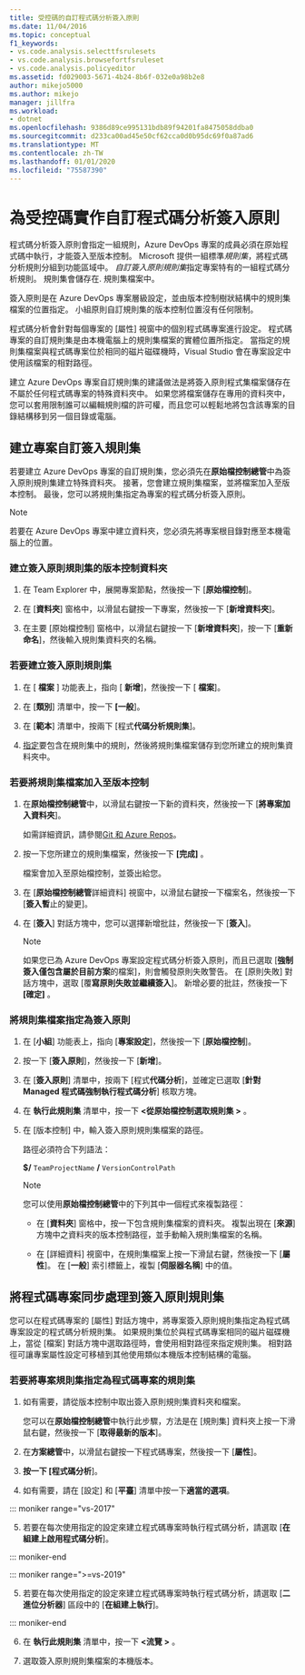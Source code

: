 ```yaml
---
title: 受控碼的自訂程式碼分析簽入原則
ms.date: 11/04/2016
ms.topic: conceptual
f1_keywords:
- vs.code.analysis.selecttfsrulesets
- vs.code.analysis.browsefortfsruleset
- vs.code.analysis.policyeditor
ms.assetid: fd029003-5671-4b24-8b6f-032e0a98b2e8
author: mikejo5000
ms.author: mikejo
manager: jillfra
ms.workload:
- dotnet
ms.openlocfilehash: 9386d89ce995131bdb89f94201fa8475058ddba0
ms.sourcegitcommit: d233ca00ad45e50cf62cca0d0b95dc69f0a87ad6
ms.translationtype: MT
ms.contentlocale: zh-TW
ms.lasthandoff: 01/01/2020
ms.locfileid: "75587390"
---
```

# <a name="implement-custom-code-analysis-check-in-policies-for-managed-code"></a>為受控碼實作自訂程式碼分析簽入原則

程式碼分析簽入原則會指定一組規則，Azure DevOps 專案的成員必須在原始程式碼中執行，才能簽入至版本控制。 Microsoft 提供一組標準*規則集*，將程式碼分析規則分組到功能區域中。 *自訂簽入原則規則集*指定專案特有的一組程式碼分析規則。 規則集會儲存在. 規則集檔案中。

簽入原則是在 Azure DevOps 專案層級設定，並由版本控制樹狀結構中的規則集檔案的位置指定。 小組原則自訂規則集的版本控制位置沒有任何限制。

程式碼分析會針對每個專案的 [屬性] 視窗中的個別程式碼專案進行設定。 程式碼專案的自訂規則集是由本機電腦上的規則集檔案的實體位置所指定。 當指定的規則集檔案與程式碼專案位於相同的磁片磁碟機時，Visual Studio 會在專案設定中使用該檔案的相對路徑。

建立 Azure DevOps 專案自訂規則集的建議做法是將簽入原則程式集檔案儲存在不屬於任何程式碼專案的特殊資料夾中。 如果您將檔案儲存在專用的資料夾中，您可以套用限制誰可以編輯規則檔的許可權，而且您可以輕鬆地將包含該專案的目錄結構移到另一個目錄或電腦。

## <a name="create-the-project-custom-check-in-rule-set"></a>建立專案自訂簽入規則集

若要建立 Azure DevOps 專案的自訂規則集，您必須先在**原始檔控制總管**中為簽入原則規則集建立特殊資料夾。 接著，您會建立規則集檔案，並將檔案加入至版本控制。 最後，您可以將規則集指定為專案的程式碼分析簽入原則。

> [!NOTE]
> 若要在 Azure DevOps 專案中建立資料夾，您必須先將專案根目錄對應至本機電腦上的位置。

### <a name="to-create-the-version-control-folder-for-the-check-in-policy-rule-set"></a>建立簽入原則規則集的版本控制資料夾

1. 在 Team Explorer 中，展開專案節點，然後按一下 [**原始檔控制**]。

2. 在 [**資料夾**] 窗格中，以滑鼠右鍵按一下專案，然後按一下 [**新增資料夾**]。

3. 在主要 [原始檔控制] 窗格中，以滑鼠右鍵按一下 [**新增資料夾**]，按一下 [**重新命名**]，然後輸入規則集資料夾的名稱。

### <a name="to-create-the-check-in-policy-rule-set"></a>若要建立簽入原則規則集

1. 在 [ **檔案** ] 功能表上，指向 [ **新增**]，然後按一下 [ **檔案**]。

2. 在 [**類別**] 清單中，按一下 **[一般**]。

3. 在 [**範本**] 清單中，按兩下 [程式**代碼分析規則集**]。

4. [指定](../code-quality/how-to-create-a-custom-rule-set.md)要包含在規則集中的規則，然後將規則集檔案儲存到您所建立的規則集資料夾中。

### <a name="to-add-the-rule-set-file-to-version-control"></a>若要將規則集檔案加入至版本控制

1. 在**原始檔控制總管**中，以滑鼠右鍵按一下新的資料夾，然後按一下 [**將專案加入資料夾**]。

     如需詳細資訊，請參閱[Git 和 Azure Repos](/azure/devops/repos/git/overview?view=vsts)。

2. 按一下您所建立的規則集檔案，然後按一下 **[完成]** 。

     檔案會加入至原始檔控制，並簽出給您。

3. 在 [**原始檔控制總管**詳細資料] 視窗中，以滑鼠右鍵按一下檔案名，然後按一下 [**簽入暫**止的變更]。

4. 在 [**簽入**] 對話方塊中，您可以選擇新增批註，然後按一下 [**簽入**]。

    > [!NOTE]
    > 如果您已為 Azure DevOps 專案設定程式碼分析簽入原則，而且已選取 [**強制簽入僅包含屬於目前方案**的檔案]，則會觸發原則失敗警告。 在 [原則失敗] 對話方塊中，選取 [覆**寫原則失敗並繼續簽入**]。 新增必要的批註，然後按一下 **[確定]** 。

### <a name="to-specify-the-rule-set-file-as-the-check-in-policy"></a>將規則集檔案指定為簽入原則

1. 在 [**小組**] 功能表上，指向 [**專案設定**]，然後按一下 [**原始檔控制**]。

2. 按一下 [**簽入原則**]，然後按一下 [**新增**]。

3. 在 [**簽入原則**] 清單中，按兩下 [程式**代碼分析**]，並確定已選取 [**針對 Managed 程式碼強制執行程式碼分析**] 核取方塊。

4. 在 **執行此規則集** 清單中，按一下  **\<從原始檔控制選取規則集 >** 。

5. 在 [版本控制] 中，輸入簽入原則規則集檔案的路徑。

     路徑必須符合下列語法：

     **$/** `TeamProjectName` **/** `VersionControlPath`

    > [!NOTE]
    > 您可以使用**原始檔控制總管**中的下列其中一個程式來複製路徑：

    - 在 [**資料夾**] 窗格中，按一下包含規則集檔案的資料夾。 複製出現在 [**來源**] 方塊中之資料夾的版本控制路徑，並手動輸入規則集檔案的名稱。

    - 在 [詳細資料] 視窗中，在規則集檔案上按一下滑鼠右鍵，然後按一下 [**屬性**]。 在 [**一般**] 索引標籤上，複製 [**伺服器名稱**] 中的值。

## <a name="synchronize-code-projects-to-the-check-in-policy-rule-set"></a>將程式碼專案同步處理到簽入原則規則集

您可以在程式碼專案的 [屬性] 對話方塊中，將專案簽入原則規則集指定為程式碼專案設定的程式碼分析規則集。 如果規則集位於與程式碼專案相同的磁片磁碟機上，當從 [檔案] 對話方塊中選取路徑時，會使用相對路徑來指定規則集。 相對路徑可讓專案屬性設定可移植到其他使用類似本機版本控制結構的電腦。

### <a name="to-specify-a-project-rule-set-as-the-rule-set-of-a-code-project"></a>若要將專案規則集指定為程式碼專案的規則集

1. 如有需要，請從版本控制中取出簽入原則規則集資料夾和檔案。

   您可以在**原始檔控制總管**中執行此步驟，方法是在 [規則集] 資料夾上按一下滑鼠右鍵，然後按一下 [**取得最新的版本**]。

2. 在**方案總管**中，以滑鼠右鍵按一下程式碼專案，然後按一下 [**屬性**]。

3. **按一下 [程式碼分析**]。

4. 如有需要，請在 [設定] 和 [**平臺**] 清單中按一下**適當的選項**。

::: moniker range="vs-2017"

5. 若要在每次使用指定的設定來建立程式碼專案時執行程式碼分析，請選取 [**在組建上啟用程式碼分析**]。

::: moniker-end

::: moniker range=">=vs-2019"

5. 若要在每次使用指定的設定來建立程式碼專案時執行程式碼分析，請選取 [**二進位分析器**] 區段中的 [**在組建上執行**]。

::: moniker-end

6. 在 **執行此規則集** 清單中，按一下 **\<流覽 >** 。

8. 選取簽入原則規則集檔案的本機版本。
